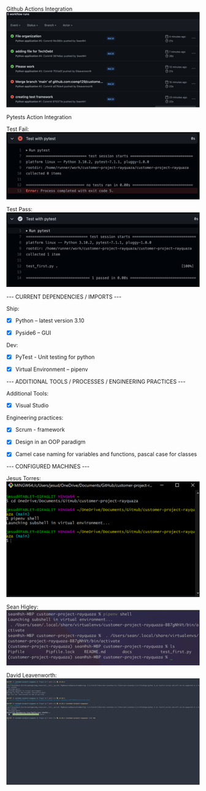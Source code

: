 Github Actions Integration
![Workflow/GithubActions](media/workflow_pass_fail.png "Actions Setup")

Pytests Action Integration

Test Fail:
![Test Fail](media/test_fail.png "Fail")

Test Pass:
![Test Pass](media/test_pass.png "Pass")

--- CURRENT DEPENDENCIES / IMPORTS ---

Ship:

- [X] Python – latest version 3.10

- [X] Pyside6 – GUI

Dev:

- [X] PyTest - Unit testing for python

- [X] Virtual Environment – pipenv


--- ADDITIONAL TOOLS / PROCESSES / ENGINEERING PRACTICES  ---

Additional Tools: 

- [X] Visual Studio   

Engineering practices:
- [X] Scrum - framework 

- [x] Design in an OOP paradigm 

- [x] Camel case naming for variables and functions, pascal case for classes

--- CONFIGURED MACHINES  ---

Jesus Torres:
![Jesus_Torres machine config](media/configured_machine_jt.png)

Sean Higley:
![Sean Higley machine config](media/configured_machine_sh.png)

David Leavenworth:
![David Leavenworth machine config](media/configured_machine_dl.png)

